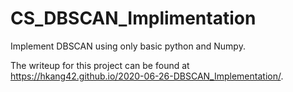 # CS_DBSCAN_Implimentation
Implement DBSCAN using only basic python and Numpy.

The writeup for this project can be found at https://hkang42.github.io/2020-06-26-DBSCAN_Implementation/.